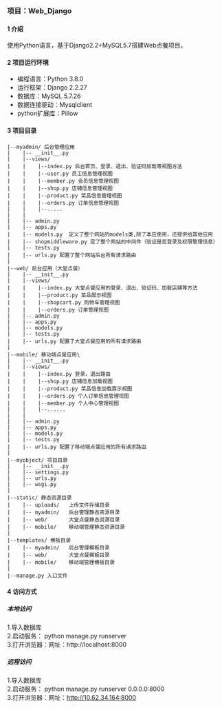 ### 项目：Web_Django

#### 1 介绍

使用Python语言，基于Django2.2+MySQL5.7搭建Web点餐项目。

#### 2 项目运行环境

- 编程语言：Python 3.8.0
- 运行框架：Django 2.2.27
- 数据库：MySQL 5.7.26
- 数据连接驱动：Mysqlclient 
- python扩展库：Pillow

#### 3 项目目录

```
|--myadmin/ 后台管理应用
|    |-- __init__.py
|    |--views/
|    |    |--index.py 后台首页、登录、退出、验证码加载等视图方法
|    |    |--user.py 员工信息管理视图
|    |    |--member.py 会员信息管理视图
|    |    |--shop.py 店铺信息管理视图
|    |    |--product.py 菜品信息管理视图
|    |    |--orders.py 订单信息管理视图
|    |    |--.....
|    |
|    |-- admin.py
|    |-- apps.py
|    |-- models.py  定义了整个网站的models类,除了本应使用，还提供给其他应用
|    |-- shopmiddleware.py 定了整个网站的中间件（验证是否登录及权限管理信息）
|    |-- tests.py
|    |-- urls.py 配置了整个网站后台所有请求路由
|
|--web/ 前台应用（大堂点餐）
|    |-- __init__.py
|    |--views/
|    |    |--index.py 大堂点餐应用的登录、退出、验证码、加载店铺等方法
|    |    |--product.py 菜品展示视图
|    |    |--shopcart.py 购物车管理视图
|    |    |--orders.py 订单管理视图
|    |-- admin.py
|    |-- apps.py
|    |-- models.py 
|    |-- tests.py
|    |-- urls.py 配置了大堂点餐应用的所有请求路由
|
|--mobile/ 移动端点餐应用\
|    |-- __init__.py
|    |--views/
|    |    |--index.py 登录，退出路由
|    |    |--shop.py 店铺信息加载视图
|    |    |--product.py 菜品信息加载展示视图
|    |    |--orders.py 个人订单信息管理视图
|    |    |--member.py 个人中心管理视图
|    |    |--......
|    |
|    |-- admin.py
|    |-- apps.py
|    |-- models.py
|    |-- tests.py
|    |-- urls.py 配置了移动端点餐应用的所有请求路由
|
|--myobject/ 项目目录
|    |-- __init__.py
|    |-- settings.py
|    |-- urls.py
|    |-- wsgi.py
|
|--static/ 静态资源目录
|    |-- uploads/   上传文件存储目录
|    |-- myadmin/   后台管理静态资源目录
|    |-- web/   	大堂点餐静态资源目录
|    |-- mobile/    移动端管理静态资源目录
|
|--templates/ 模板目录
|    |-- myadmin/   后台管理模板目录
|    |-- web/   	大堂点餐模板目录
|    |-- mobile/    移动端管理模板目录
|
|--manage.py 入口文件
```

#### 4 访问方式

##### 本地访问

1.导入数据库   
2.启动服务： python manage.py runserver   
3.打开浏览器：网址：http://localhost:8000

##### 远程访问

1.导入数据库   
2.启动服务： python manage.py runserver 0.0.0.0:8000   
3.打开浏览器：网址：http://10.62.34.164:8000
